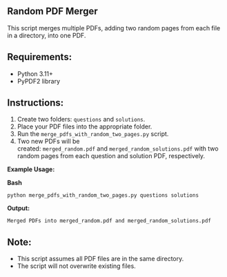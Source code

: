 ## **Random PDF Merger**

This script merges multiple PDFs, adding two random pages from each file in a directory, into one PDF.

## **Requirements:**

-   Python 3.11+
-   PyPDF2 library

## **Instructions:**

1. Create two folders: `questions` and `solutions`.
2. Place your PDF files into the appropriate folder.
3. Run the `merge_pdfs_with_random_two_pages.py` script.
4. Two new PDFs will be created: `merged_random.pdf` and `merged_random_solutions.pdf` with two random pages from each question and solution PDF, respectively.

**Example Usage:**

**Bash**

```
python merge_pdfs_with_random_two_pages.py questions solutions
```

**Output:**

`Merged PDFs into merged_random.pdf and merged_random_solutions.pdf`

## **Note:**

-   This script assumes all PDF files are in the same directory.
-   The script will not overwrite existing files.

